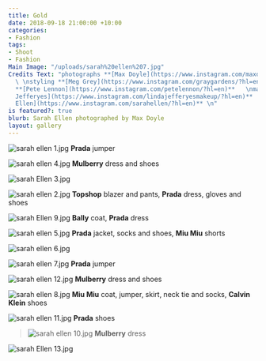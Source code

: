 ```yaml
---
title: Gold
date: 2018-09-18 21:00:00 +10:00
categories:
- Fashion
tags:
- Shoot
- Fashion
Main Image: "/uploads/sarah%20ellen%207.jpg"
Credits Text: "photographs **[Max Doyle](https://www.instagram.com/maxdoyle_photographer/)**
  \ \nstyling **[Meg Grey](https://www.instagram.com/graygardens/?hl=en)**  \nhair
  **[Pete Lennon](https://www.instagram.com/petelennon/?hl=en)**   \nmake-up **[Lind
  Jefferyes](https://www.instagram.com/lindajefferyesmakeup/?hl=en)**   \nmodel **[Sarah
  Ellen](https://www.instagram.com/sarahellen/?hl=en)** \n"
is featured?: true
blurb: Sarah Ellen photographed by Max Doyle
layout: gallery
---
```


![sarah ellen 1.jpg](/uploads/sarah%20ellen%201.jpg)
**Prada** jumper

![sarah ellen 4.jpg](/uploads/sarah%20ellen%204.jpg)
**Mulberry** dress and shoes

![sarah Ellen 3.jpg](/uploads/sarah%20Ellen%203.jpg)

![sarah ellen 2.jpg](/uploads/sarah%20ellen%202.jpg)
**Topshop** blazer and pants, **Prada** dress, gloves and shoes

![sarah Ellen 9.jpg](/uploads/sarah%20Ellen%209.jpg)
**Bally** coat, **Prada** dress

![sarah ellen 5.jpg](/uploads/sarah%20ellen%205.jpg)
**Prada** jacket, socks and shoes, **Miu Miu** shorts 

![sarah ellen 6.jpg](/uploads/sarah%20ellen%206.jpg)

![sarah ellen 7.jpg](/uploads/sarah%20ellen%207.jpg)
**Prada** jumper

![sarah ellen 12.jpg](/uploads/sarah%20ellen%2012.jpg)
**Mulberry** dress and shoes

![sarah ellen 8.jpg](/uploads/sarah%20ellen%208.jpg)
**Miu Miu** coat, jumper, skirt, neck tie and socks, **Calvin Klein** shoes

![sarah ellen 11.jpg](/uploads/sarah%20ellen%2011.jpg)
**Prada** shoes

> ![sarah ellen 10.jpg](/uploads/sarah%20ellen%2010.jpg)
**Mulberry** dress

![sarah Ellen 13.jpg](/uploads/sarah%20Ellen%2013.jpg)